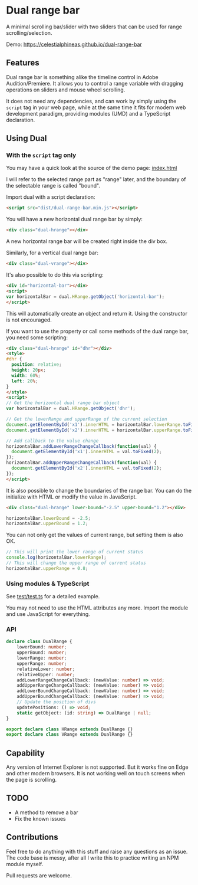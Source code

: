 # Dual range bar

A minimal scrolling bar/slider with two sliders that can be used for range scrolling/selection.

Demo: https://celestialphineas.github.io/dual-range-bar

## Features

Dual range bar is something alike the timeline control in Adobe Audition/Premiere. It allows you to control a range variable with dragging operations on sliders and mouse wheel scrolling.

It does not need any dependencies, and can work by simply using the `script` tag in your web page, while at the same time it fits for modern web development paradigm, providing modules (UMD) and a TypeScript declaration.

## Using Dual

### With the `script` tag only 

You may have a quick look at the source of the demo page: [index.html](index.html)

I will refer to the selected range part as "range" later, and the boundary of the selectable range is called "bound".

Import dual with a script declaration:

```html
<script src="dist/dual-range-bar.min.js"></script>
```

You will have a new horizontal dual range bar by simply:

```html
<div class="dual-hrange"></div>
```

A new horizontal range bar will be created right inside the div box.

Similarly, for a vertical dual range bar:

```html
<div class="dual-vrange"></div>
```

It's also possible to do this via scripting:

```html
<div id="horizontal-bar"></div>
<script>
var horizontalBar = dual.HRange.getObject('horizontal-bar');
</script>
```

This will automatically create an object and return it. Using the constructor is not encouraged.

If you want to use the property or call some methods of the dual range bar, you need some scripting:

```html
<div class="dual-hrange" id="dhr"></div>
<style>
#dhr {
  position: relative;
  height: 20px;
  width: 60%;
  left: 20%;
}
</style>
<script>
// Get the horizontal dual range bar object
var horizontalBar = dual.HRange.getObject('dhr');

// Get the lowerRange and upperRange of the current selection
document.getElementById('x1').innerHTML = horizontalBar.lowerRange.toFixed(2);
document.getElementById('x2').innerHTML = horizontalBar.upperRange.toFixed(2);

// Add callback to the value change
horizontalBar.addLowerRangeChangeCallback(function(val) {
  document.getElementById('x1').innerHTML = val.toFixed(2);
});
horizontalBar.addUpperRangeChangeCallback(function(val) {
  document.getElementById('x2').innerHTML = val.toFixed(2);
});
</script>
```

It is also possible to change the boundaries of the range bar. You can do the initialize with HTML or modify the value in JavaScript.

```html
<div class="dual-hrange" lower-bound="-2.5" upper-bound="1.2"></div>
```

```javascript
horizontalBar.lowerBound = -2.5;
horizontalBar.upperBound = 1.2;
```

You can not only get the values of current range, but setting them is also OK.

```javascript
// This will print the lower range of current status
console.log(horizontalBar.lowerRange);
// This will change the upper range of current status
horizontalBar.upperRange = 0.8;
```

### Using modules & TypeScript

See [test/test.ts](test/test.ts) for a detailed example.

You may not need to use the HTML attributes any more. Import the module and use JavaScript for everything.

### API

```typescript
declare class DualRange {
    lowerBound: number;
    upperBound: number;
    lowerRange: number;
    upperRange: number;
    relativeLower: number;
    relativeUpper: number;
    addLowerRangeChangeCallback: (newValue: number) => void;
    addUpperRangeChangeCallback: (newValue: number) => void;
    addLowerBoundChangeCallback: (newValue: number) => void;
    addUpperBoundChangeCallback: (newValue: number) => void;
    // Update the position of divs
    updatePositions: () => void;
    static getObject: (id: string) => DualRange | null;
}

export declare class HRange extends DualRange {}
export declare class VRange extends DualRange {}
```

## Capability

Any version of Internet Explorer is not supported. But it works fine on Edge and other modern browsers. It is not working well on touch screens when the page is scrolling.

## TODO

* A method to remove a bar
* Fix the known issues

## Contributions

Feel free to do anything with this stuff and raise any questions as an issue. The code base is messy, after all I write this to practice writing an NPM module myself.

Pull requests are welcome.
